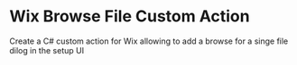 # Wix Browse File Custom Action
Create a C# custom action for Wix allowing to add a browse for a singe file dilog in the setup UI
